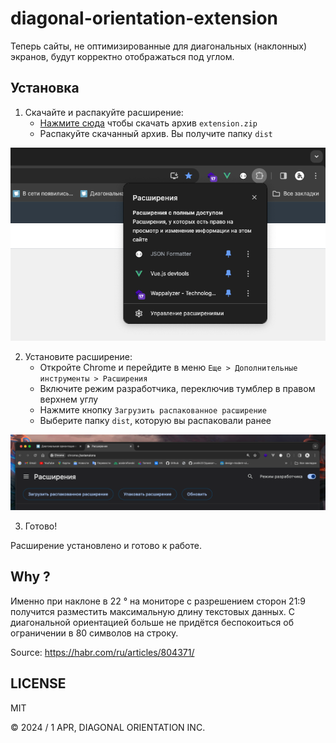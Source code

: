 # diagonal-orientation-extension

Теперь сайты, не оптимизированные для диагональных (наклонных) экранов, будут корректно отображаться под углом.

## Установка

1. Скачайте и распакуйте расширение:
   - [Нажмите сюда](https://github.com/azabroflovski/diagonal-orientation-extension/raw/master/extension.zip) чтобы скачать архив `extension.zip`
   - Распакуйте скачанный архив. Вы получите папку `dist`

![img.png](img.png)

2. Установите расширение:
   - Откройте Chrome и перейдите в меню `Еще > Дополнительные инструменты > Расширения`
   - Включите режим разработчика, переключив тумблер в правом верхнем углу
   - Нажмите кнопку `Загрузить распакованное расширение`
   - Выберите папку `dist`, которую вы распаковали ранее

![img_1.png](img_1.png)


3. Готово! 

Расширение установлено и готово к работе.

## Why ?

Именно при наклоне в 22 ° на мониторе с разрешением сторон 21:9 получится разместить максимальную длину текстовых данных.
С диагональной ориентацией больше не придётся беспокоиться об ограничении в 80 символов на строку.

Source: https://habr.com/ru/articles/804371/

## LICENSE
MIT 

&copy; 2024 / 1 APR, DIAGONAL ORIENTATION INC.
